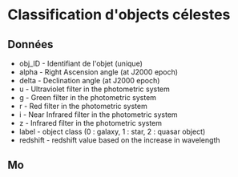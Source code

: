 # Classification d'objects célestes

## Données

* obj_ID - Identifiant de l'objet (unique)
* alpha - Right Ascension angle (at J2000 epoch)
* delta - Declination angle (at J2000 epoch)
* u - Ultraviolet filter in the photometric system
* g - Green filter in the photometric system
* r - Red filter in the photometric system
* i - Near Infrared filter in the photometric system
* z - Infrared filter in the photometric system
* label - object class (0 : galaxy, 1 : star, 2 : quasar object)
* redshift - redshift value based on the increase in wavelength

## Mo
